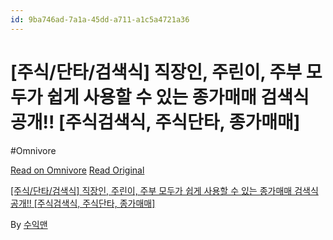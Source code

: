 ```yaml
---
id: 9ba746ad-7a1a-45dd-a711-a1c5a4721a36
---
```


# [주식/단타/검색식] 직장인, 주린이, 주부 모두가 쉽게 사용할 수 있는 종가매매 검색식 공개!! [주식검색식, 주식단타, 종가매매]
#Omnivore
 
[Read on Omnivore](https://omnivore.app/me/https-youtube-com-watch-v-yiz-g-fdc-jic-q-1931df09e9b)
[Read Original](https://youtube.com/watch?v=YizGFdcJicQ)
 
[\[주식/단타/검색식\] 직장인, 주린이, 주부 모두가 쉽게 사용할 수 있는 종가매매 검색식 공개!! \[주식검색식, 주식단타, 종가매매\]](https://youtube.com/watch?v=YizGFdcJicQ)

By [수익맨](https://www.youtube.com/@suikmen)